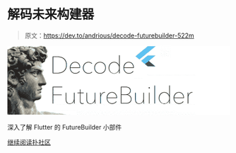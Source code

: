 # 解码未来构建器

> 原文：<https://dev.to/andrious/decode-futurebuilder-522m>

[![](img/ffcb14558aaeeed1e1ca6d6e8815b6ab.png)](https://medium.com/flutter-community/decode-futurebuilder-bc1a5e6507d4?source=rss-64fbd8c9e171------2)

深入了解 Flutter 的 FutureBuilder 小部件

[继续阅读扑社区](https://medium.com/flutter-community/decode-futurebuilder-bc1a5e6507d4?source=rss-64fbd8c9e171------2)